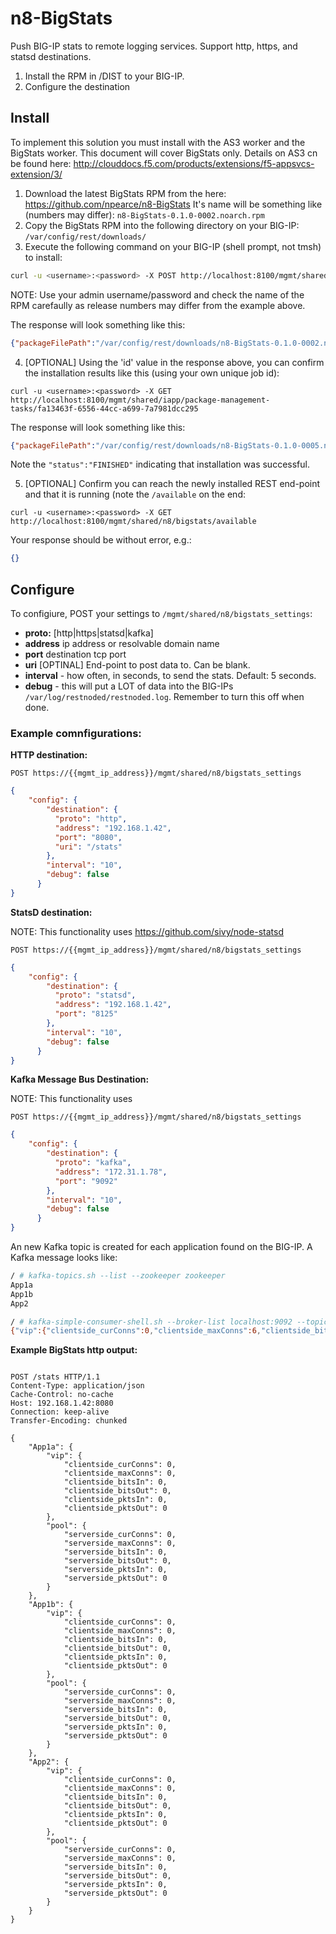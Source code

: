 # n8-BigStats

Push BIG-IP stats to remote logging services. Support http, https, and statsd destinations.

1. Install the RPM in /DIST to your BIG-IP.
2. Configure the destination

## Install

To implement this solution you must install with the AS3 worker and the BigStats worker. This document will cover BigStats only. Details on AS3 cn be found here: http://clouddocs.f5.com/products/extensions/f5-appsvcs-extension/3/

1. Download the latest BigStats RPM from the here: https://github.com/npearce/n8-BigStats It's name will be something like (numbers may differ): `n8-BigStats-0.1.0-0002.noarch.rpm`
2. Copy the BigStats RPM into the following directory on your BIG-IP: `/var/config/rest/downloads/`
3. Execute the following command on your BIG-IP (shell prompt, not tmsh) to install:

```sh
curl -u <username>:<password> -X POST http://localhost:8100/mgmt/shared/iapp/package-management-tasks -d '{ "operation":"INSTALL","packageFilePath": "/var/config/rest/downloads/n8-BigStats-0.1.0-0002.noarch.rpm"}'
```

NOTE: Use your admin username/password and check the name of the RPM carefaully as release numbers may differ from the example above.

The response will look something like this:

```json
{"packageFilePath":"/var/config/rest/downloads/n8-BigStats-0.1.0-0002.noarch.rpm","operation":"INSTALL","id":"fa13463f-6556-44cc-a699-7a7981dcc295","status":"CREATED","userReference":{"link":"https://localhost/mgmt/shared/authz/users/admin"},"identityReferences":[{"link":"https://localhost/mgmt/shared/authz/users/admin"}],"ownerMachineId":"3ed07ac1-8c3e-43c5-aacf-53eebf4cb2f8","generation":1,"lastUpdateMicros":1524932793810249,"kind":"shared:iapp:package-management-tasks:iapppackagemanagementtaskstate","selfLink":"https://localhost/mgmt/shared/iapp/package-management-tasks/fa13463f-6556-44cc-a699-7a7981dcc295"}
```

4. [OPTIONAL] Using the 'id' value in the response above, you can confirm the installation results like this (using your own unique job id):

`curl -u <username>:<password> -X GET http://localhost:8100/mgmt/shared/iapp/package-management-tasks/fa13463f-6556-44cc-a699-7a7981dcc295`

The response will look something like this:

```json
{"packageFilePath":"/var/config/rest/downloads/n8-BigStats-0.1.0-0005.noarch.rpm","packageName":"n8-BigStats-0.1.0-0005.noarch","operation":"INSTALL","packageManifest":{"tags":["IAPP"]},"id":"fa13463f-6556-44cc-a699-7a7981dcc295","status":"FINISHED","startTime":"2018-04-28T09:26:33.818-0700","endTime":"2018-04-28T09:26:34.711-0700","userReference":{"link":"https://localhost/mgmt/shared/authz/users/admin"},"identityReferences":[{"link":"https://localhost/mgmt/shared/authz/users/admin"}],"ownerMachineId":"3ed07ac1-8c3e-43c5-aacf-53eebf4cb2f8","generation":3,"lastUpdateMicros":1524932794714759,"kind":"shared:iapp:package-management-tasks:iapppackagemanagementtaskstate","selfLink":"https://localhost/mgmt/shared/iapp/package-management-tasks/fa13463f-6556-44cc-a699-7a7981dcc295"}
```

Note the `"status":"FINISHED"` indicating that installation was successful.

5. [OPTIONAL] Confirm you can reach the newly installed REST end-point and that it is running (note the `/available` on the end:

`curl -u <username>:<password> -X GET http://localhost:8100/mgmt/shared/n8/bigstats/available`

Your response should be without error, e.g.:

```json
{}
````

## Configure

To configiure, POST your settings to `/mgmt/shared/n8/bigstats_settings`:

* **proto:** [http|https|statsd|kafka]
* **address** ip address or resolvable domain name
* **port** destination tcp port
* **uri** [OPTINAL] End-point to post data to. Can be blank.
* **interval** - how often, in seconds, to send the stats. Default: 5 seconds.
* **debug** - this will put a LOT of data into the BIG-IPs `/var/log/restnoded/restnoded.log`. Remember to turn this off when done.

### Example comnfigurations:

**HTTP destination:**

`POST https://{{mgmt_ip_address}}/mgmt/shared/n8/bigstats_settings`

```json
{
    "config": {
        "destination": {
          "proto": "http",
          "address": "192.168.1.42",
          "port": "8080",
          "uri": "/stats"
        },
        "interval": "10",
        "debug": false
      }
}
```

**StatsD destination:**

NOTE: This functionality uses https://github.com/sivy/node-statsd 

`POST https://{{mgmt_ip_address}}/mgmt/shared/n8/bigstats_settings`

```json
{
    "config": {
        "destination": {
          "proto": "statsd",
          "address": "192.168.1.42",
          "port": "8125"
        },
        "interval": "10",
        "debug": false
      }
}
```

**Kafka Message Bus Destination:**

NOTE: This functionality uses 

`POST https://{{mgmt_ip_address}}/mgmt/shared/n8/bigstats_settings`

```json
{
    "config": {
        "destination": {
          "proto": "kafka",
          "address": "172.31.1.78",
          "port": "9092"
        },
        "interval": "10",
        "debug": false
      }
}
```

An new Kafka topic is created for each application found on the BIG-IP. A Kafka message looks like:

```sh
/ # kafka-topics.sh --list --zookeeper zookeeper
App1a
App1b
App2
```

```sh
/ # kafka-simple-consumer-shell.sh --broker-list localhost:9092 --topic App1a
{"vip":{"clientside_curConns":0,"clientside_maxConns":6,"clientside_bitsIn":668184240,"clientside_bitsOut":37371977200,"clientside_pktsIn":1500027,"clientside_pktsOut":2031911},"pool":{"serverside_curConns":0,"serverside_maxConns":9,"serverside_bitsIn":537711552,"serverside_bitsOut":36314664160,"serverside_pktsIn":1270792,"serverside_pktsOut":2353845}}
```

**Example BigStats http output:**

```http

POST /stats HTTP/1.1
Content-Type: application/json
Cache-Control: no-cache
Host: 192.168.1.42:8080
Connection: keep-alive
Transfer-Encoding: chunked

{
    "App1a": {
        "vip": {
            "clientside_curConns": 0,
            "clientside_maxConns": 0,
            "clientside_bitsIn": 0,
            "clientside_bitsOut": 0,
            "clientside_pktsIn": 0,
            "clientside_pktsOut": 0
        },
        "pool": {
            "serverside_curConns": 0,
            "serverside_maxConns": 0,
            "serverside_bitsIn": 0,
            "serverside_bitsOut": 0,
            "serverside_pktsIn": 0,
            "serverside_pktsOut": 0
        }
    },
    "App1b": {
        "vip": {
            "clientside_curConns": 0,
            "clientside_maxConns": 0,
            "clientside_bitsIn": 0,
            "clientside_bitsOut": 0,
            "clientside_pktsIn": 0,
            "clientside_pktsOut": 0
        },
        "pool": {
            "serverside_curConns": 0,
            "serverside_maxConns": 0,
            "serverside_bitsIn": 0,
            "serverside_bitsOut": 0,
            "serverside_pktsIn": 0,
            "serverside_pktsOut": 0
        }
    },
    "App2": {
        "vip": {
            "clientside_curConns": 0,
            "clientside_maxConns": 0,
            "clientside_bitsIn": 0,
            "clientside_bitsOut": 0,
            "clientside_pktsIn": 0,
            "clientside_pktsOut": 0
        },
        "pool": {
            "serverside_curConns": 0,
            "serverside_maxConns": 0,
            "serverside_bitsIn": 0,
            "serverside_bitsOut": 0,
            "serverside_pktsIn": 0,
            "serverside_pktsOut": 0
        }
    }
}
```